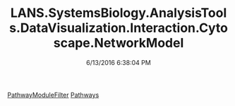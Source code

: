 ﻿---
title: LANS.SystemsBiology.AnalysisTools.DataVisualization.Interaction.Cytoscape.NetworkModel
date: 6/13/2016 6:38:04 PM
---

[PathwayModuleFilter](T-LANS.SystemsBiology.AnalysisTools.DataVisualization.Interaction.Cytoscape.NetworkModel.PathwayModuleFilter.html)
[Pathways](T-LANS.SystemsBiology.AnalysisTools.DataVisualization.Interaction.Cytoscape.NetworkModel.Pathways.html)

